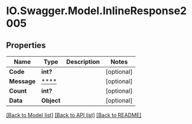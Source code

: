 # IO.Swagger.Model.InlineResponse2005
## Properties

Name | Type | Description | Notes
------------ | ------------- | ------------- | -------------
**Code** | **int?** |  | [optional] 
**Message** | [****](.md) |  | [optional] 
**Count** | **int?** |  | [optional] 
**Data** | **Object** |  | [optional] 

[[Back to Model list]](../README.md#documentation-for-models) [[Back to API list]](../README.md#documentation-for-api-endpoints) [[Back to README]](../README.md)

